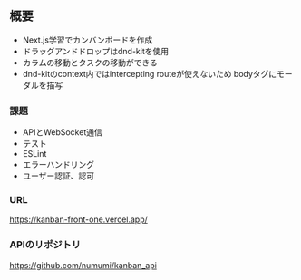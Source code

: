 ## 概要
- Next.js学習でカンバンボードを作成  
- ドラッグアンドドロップはdnd-kitを使用
- カラムの移動とタスクの移動ができる
- dnd-kitのcontext内ではintercepting routeが使えないため bodyタグにモーダルを描写

### 課題
- APIとWebSocket通信
- テスト
- ESLint
- エラーハンドリング
- ユーザー認証、認可

### URL  
https://kanban-front-one.vercel.app/

### APIのリポジトリ
https://github.com/numumi/kanban_api